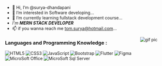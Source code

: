 
- 👋 Hi, I’m @surya-dhandapani
- 👀 I’m interested in Software developing...
- 🌱 I’m currently learning fullstack development course...
- _I'm **MERN STACK DEVELOPER**_
- 📫 if you wanna reach me tom.surya@hotmail.com...
<img align="right" src="https://media.tenor.com/57w9du3NrV0AAAAd/css-html.gif" alt="gif pic" />
<!---
surya-dhandapani/surya-dhandapani is a ✨ special ✨ repository because its `README.md` (this file) appears on your GitHub profile.
You can click the Preview link to take a look at your changes.
---><h3>Languages and Programming Knowledge :</h3>
<p style="Align:center">
<img src="https://github.com/surya-dhandapani/surya-dhandapani/assets/137371824/a8671024-b55d-4b55-b907-aabbd386f155" alt="HTML5" />
  <img src="https://github.com/surya-dhandapani/surya-dhandapani/assets/137371824/f9e3fc48-e046-4f5d-845a-cbc5edc105e9" alt="CSS3" />
<img src="https://github.com/surya-dhandapani/surya-dhandapani/assets/137371824/1e392e9d-3588-4201-a64b-1c94b5c4c29c" alt="JavaScript" />
  <img src="https://github.com/surya-dhandapani/surya-dhandapani/assets/137371824/cb64063a-e4e5-4b36-b21a-e18f9d631131" alt="Bootstrap" />
<img src="https://github.com/surya-dhandapani/surya-dhandapani/assets/137371824/fce18b5d-c815-431c-a515-8990361f6877" alt="Flutter" />
  <img src="https://github.com/surya-dhandapani/surya-dhandapani/assets/137371824/ab7dbaf6-91a0-402a-a973-5481ceb3d5fa" alt="Figma" />
<img src="https://github.com/surya-dhandapani/surya-dhandapani/assets/137371824/904faf78-8f85-4fd8-8501-a20b6f3874b9" alt="MicroSoft Office" />
<img src="https://github.com/surya-dhandapani/surya-dhandapani/assets/137371824/edba1f05-d7c0-4d53-9e63-ea9d356c91cf" alt="MicroSoft Sql Server" />
</p>
